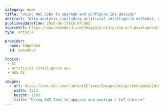 ```yaml
---
category: news
title: "Using AWS Jobs to upgrade and configure IoT devices"
abstract: "data analysis (including artificial intelligence methods), access control with a powerful system of privileges, and a lot more. For storing data, the AWS environment provides (besides different relational and non-relational DBMS) a cloud-based hierarchical ..."
publishedDateTime: 2019-06-17T16:04:00Z
sourceUrl: https://www.embedded.com/design/prototyping-and-development/4462022/Using-AWS-Jobs-to-upgrade-and-configure-IoT-devices
type: article

provider:
  name: Embedded
  id: embedded

topics:
 - AI
 - artificial intelligence aws
 - AWS AI

images:
  - url: https://cms.edn.com/ContentEETimes/Images/Design/Embedded/2019/06sz_fig2.png
    width: 1212
    height: 1193
    title: "Using AWS Jobs to upgrade and configure IoT devices"
---
```

